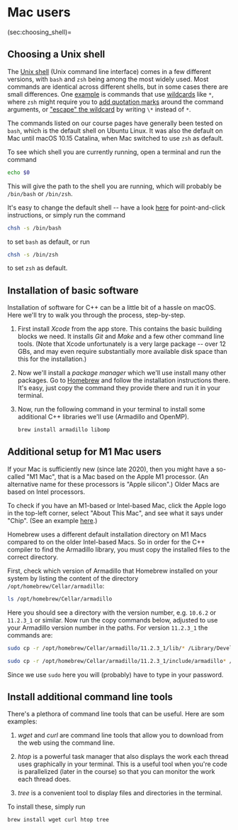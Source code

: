 # Mac users

(sec:choosing_shell)=
## Choosing a Unix shell

The [Unix shell](https://en.wikipedia.org/wiki/Unix_shell) (Unix command line interface) comes in a few different versions, with `bash` and `zsh` being among the most widely used. Most commands are identical across different shells, but in some cases there are small differences. One [example](https://superuser.com/questions/420525/scp-with-zsh-no-matches-found) is commands that use [wildcards](sec:wildcards) like `*`, where `zsh` might require you to [add quotation marks](https://superuser.com/a/1212433) around the command arguments, or ["escape" the wildcard](https://superuser.com/a/625864) by writing `\*` instead of `*`.

The commands listed on our course pages have generally been tested on `bash`, which is the default shell on Ubuntu Linux. It was also the default on Mac until macOS 10.15 Catalina, when Mac switched to use `zsh` as default.

To see which shell you are currently running, open a terminal and run the command 

```sh
echo $0
```
This will give the path to the shell you are running, which will probably be `/bin/bash` or `/bin/zsh`. 

It's easy to change the default shell -- have a look [here](https://support.apple.com/en-us/HT208050) for point-and-click instructions, or simply run the command 

```sh
chsh -s /bin/bash
```

to set `bash` as default, or run 

```sh
chsh -s /bin/zsh
```

to set `zsh` as default.



## Installation of basic software

Installation of software for C++ can be a little bit of a hassle on macOS. Here we'll try to walk you through the process, step-by-step.

1. First install *Xcode* from the app store. This contains the basic building blocks we need. It installs *Git* and *Make* and a few other command line tools. (Note that Xcode unfortunately is a very large package -- over 12 GBs, and may even require substantially more available disk space than this for the installation.)

2. Now we'll install a *package manager* which we'll use install many other packages. Go to [Homebrew](https://brew.sh) and follow the installation instructions there. It's easy, just copy the command they provide there and run it in your terminal.


3. Now, run the following command in your terminal to install some additional C++ libraries we'll use (Armadillo and OpenMP).
    ```sh
    brew install armadillo libomp
    ```


## Additional setup for M1 Mac users
If your Mac is sufficiently new (since late 2020), then you might have a so-called "M1 Mac", that is a Mac based on the Apple M1 processor. (An alternative name for these processors is "Apple silicon".) Older Macs are based on Intel processors. 

To check if you have an M1-based or Intel-based Mac, click the Apple logo in the top-left corner, select "About This Mac", and see what it says under "Chip". (See an example [here](https://support.apple.com/en-us/HT211814).)

Homebrew uses a different default installation directory on M1 Macs compared to on the older Intel-based Macs. So in order for the C++ compiler to find the Armadillo library, you must copy the installed files to the correct directory. 

First, check which version of Armadillo that Homebrew installed on your system by listing the content of the directory `/opt/homebrew/Cellar/armadillo`:

```sh
ls /opt/homebrew/Cellar/armadillo
```

Here you should see a directory with the version number, e.g. `10.6.2` or `11.2.3_1` or similar. Now run the copy commands below, adjusted to use your Armadillo version number in the paths. For version `11.2.3_1` the commands are:

```sh
sudo cp -r /opt/homebrew/Cellar/armadillo/11.2.3_1/lib/* /Library/Developer/CommandLineTools/SDKs/MacOSX.sdk/usr/lib
```

```sh
sudo cp -r /opt/homebrew/Cellar/armadillo/11.2.3_1/include/armadillo* /Library/Developer/CommandLineTools/SDKs/MacOSX.sdk/usr/include
```

Since we use `sudo` here you will (probably) have to type in your password. 



## Install additional command line tools

There's a plethora of command line tools that can be useful. Here are som examples:

1. *wget* and *curl* are command line tools that allow you to download from the web using the command line.

2. *htop* is a powerful task manager that also displays the work each thread uses graphically in your terminal. This is a useful tool when you're code is parallelized (later in the course) so that you can monitor the work each thread does.

3. *tree* is a convenient tool to display files and directories in the terminal.


To install these, simply run

```sh
brew install wget curl htop tree
```
